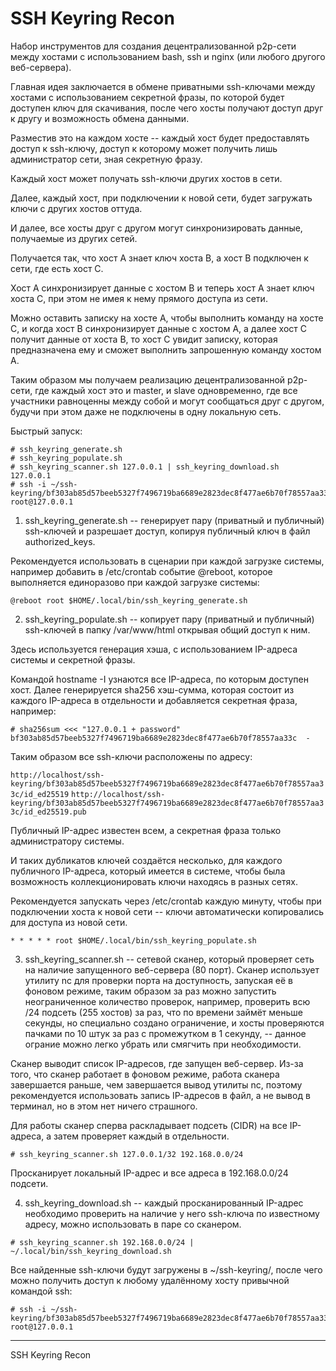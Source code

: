 # SSH Keyring Recon

Набор инструментов для создания децентрализованной p2p-сети между хостами с использованием bash, ssh и nginx (или любого другого веб-сервера).

Главная идея заключается в обмене приватными ssh-ключами между хостами с использованием секретной фразы, по которой будет доступен ключ для скачивания, после чего хосты получают доступ друг к другу и возможность обмена данными.

Разместив это на каждом хосте -- каждый хост будет предоставлять доступ к ssh-ключу, доступ к которому может получить лишь администратор сети, зная секретную фразу.

Каждый хост может получать ssh-ключи других хостов в сети.

Далее, каждый хост, при подключении к новой сети, будет загружать ключи с других хостов оттуда.

И далее, все хосты друг с другом могут синхронизировать данные, получаемые из других сетей.

Получается так, что хост A знает ключ хоста B, а хост B подключен к сети, где есть хост C.

Хост A синхронизирует данные с хостом B и теперь хост A знает ключ хоста C, при этом не имея к нему прямого доступа из сети.

Можно оставить записку на хосте A, чтобы выполнить команду на хосте C, и когда хост B синхронизирует данные с хостом A, а далее хост C получит данные от хоста B, то хост C увидит записку, которая предназначена ему и сможет выполнить запрошенную команду хостом A.

Таким образом мы получаем реализацию децентрализованной p2p-сети, где каждый хост это и master, и slave одновременно, где все участники равноценны между собой и могут сообщаться друг с другом, будучи при этом даже не подключены в одну локальную сеть.

Быстрый запуск:

```
# ssh_keyring_generate.sh
# ssh_keyring_populate.sh
# ssh_keyring_scanner.sh 127.0.0.1 | ssh_keyring_download.sh
127.0.0.1
# ssh -i ~/ssh-keyring/bf303ab85d57beeb5327f7496719ba6689e2823dec8f477ae6b70f78557aa33c/id_ed25519 root@127.0.0.1
```

1) ssh_keyring_generate.sh -- генерирует пару (приватный и публичный) ssh-ключей и разрешает доступ, копируя публичный ключ в файл authorized_keys.

Рекомендуется использовать в сценарии при каждой загрузке системы, например добавить в /etc/crontab событие @reboot, которое выполняется единоразово при каждой загрузке системы:

```
@reboot root $HOME/.local/bin/ssh_keyring_generate.sh
```

2) ssh_keyring_populate.sh -- копирует пару (приватный и публичный) ssh-ключей в папку /var/www/html открывая общий доступ к ним.

Здесь используется генерация хэша, с использованием IP-адреса системы и секретной фразы.

Командой hostname -I узнаются все IP-адреса, по которым доступен хост. Далее генерируется sha256 хэш-сумма, которая состоит из каждого IP-адреса в отдельности и добавляется секретная фраза, например:

```
# sha256sum <<< "127.0.0.1 + password"
bf303ab85d57beeb5327f7496719ba6689e2823dec8f477ae6b70f78557aa33c  -
```

Таким образом все ssh-ключи расположены по адресу:

`http://localhost/ssh-keyring/bf303ab85d57beeb5327f7496719ba6689e2823dec8f477ae6b70f78557aa33c/id_ed25519`
`http://localhost/ssh-keyring/bf303ab85d57beeb5327f7496719ba6689e2823dec8f477ae6b70f78557aa33c/id_ed25519.pub`

Публичный IP-адрес известен всем, а секретная фраза только администратору системы.

И таких дубликатов ключей создаётся несколько, для каждого публичного IP-адреса, который имеется в системе, чтобы была возможность коллекционировать ключи находясь в разных сетях.

Рекомендуется запускать через /etc/crontab каждую минуту, чтобы при подключении хоста к новой сети -- ключи автоматически копировались для доступа из новой сети.

```
* * * * * root $HOME/.local/bin/ssh_keyring_populate.sh
```

3) ssh_keyring_scanner.sh -- сетевой сканер, который проверяет сеть на наличие запущенного веб-сервера (80 порт). Сканер использует утилиту nc для проверки порта на доступность, запуская её в фоновом режиме, таким образом за раз можно запустить неограниченное количество проверок, например, проверить всю /24 подсеть (255 хостов) за раз, что по времени займёт меньше секунды, но специально создано ограничение, и хосты проверяются пачками по 10 штук за раз с промежутком в 1 секунду, -- данное ограние можно легко убрать или смягчить при необходимости.

Сканер выводит список IP-адресов, где запущен веб-сервер. Из-за того, что сканер работает в фоновом режиме, работа сканера завершается раньше, чем завершается вывод утилиты nc, поэтому рекомендуется использовать запись IP-адресов в файл, а не вывод в терминал, но в этом нет ничего страшного.

Для работы сканер сперва раскладывает подсеть (CIDR) на все IP-адреса, а затем проверяет каждый в отдельности.

```
# ssh_keyring_scanner.sh 127.0.0.1/32 192.168.0.0/24
```

Просканирует локальный IP-адрес и все адреса в 192.168.0.0/24 подсети.

4) ssh_keyring_download.sh -- каждый просканированный IP-адрес необходимо проверить на наличие у него ssh-ключа по известному адресу, можно использовать в паре со сканером.

```
# ssh_keyring_scanner.sh 192.168.0.0/24 | ~/.local/bin/ssh_keyring_download.sh
```

Все найденные ssh-ключи будут загружены в ~/ssh-keyring/, после чего можно получить доступ к любому удалённому хосту привычной командой ssh:

```
# ssh -i ~/ssh-keyring/bf303ab85d57beeb5327f7496719ba6689e2823dec8f477ae6b70f78557aa33c/id_ed25519 root@127.0.0.1
```

---
SSH Keyring Recon
